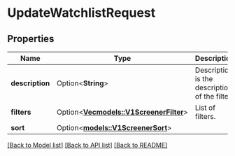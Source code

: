# UpdateWatchlistRequest

## Properties

Name | Type | Description | Notes
------------ | ------------- | ------------- | -------------
**description** | Option<**String**> | Description is the description of the filter. | [optional]
**filters** | Option<[**Vec<models::V1ScreenerFilter>**](v1ScreenerFilter.md)> | List of filters. | [optional]
**sort** | Option<[**models::V1ScreenerSort**](v1ScreenerSort.md)> |  | [optional]

[[Back to Model list]](../README.md#documentation-for-models) [[Back to API list]](../README.md#documentation-for-api-endpoints) [[Back to README]](../README.md)


